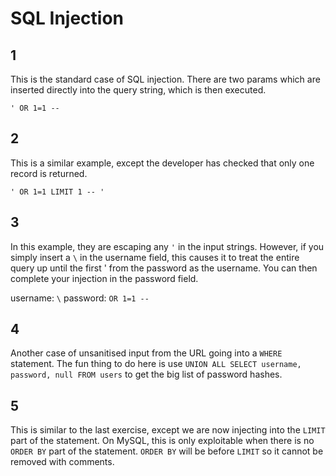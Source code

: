 # SQL Injection

## 1

This is the standard case of SQL injection. There are two params which are inserted directly into the query string, which is then executed.

`' OR 1=1 -- `

## 2

This is a similar example, except the developer has checked that only one record is returned.

`' OR 1=1 LIMIT 1 -- '`

## 3

In this example, they are escaping any `'` in the input strings. However, if you simply insert a `\` in the username field, this causes it to treat the entire query up until the first ' from the password as the username. You can then complete your injection in the password field.

username: `\`
password: ` OR 1=1 -- `

## 4

Another case of unsanitised input from the URL going into a `WHERE` statement. The fun thing to do here is use `UNION ALL SELECT username, password, null FROM users` to get the big list of password hashes.

## 5

This is similar to the last exercise, except we are now injecting into the `LIMIT` part of the statement. On MySQL, this is only exploitable when there is no `ORDER BY` part of the statement. `ORDER BY` will be before `LIMIT` so it cannot be removed with comments.
